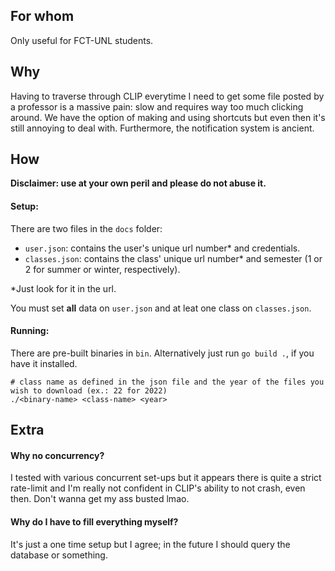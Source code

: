 ## For whom
Only useful for FCT-UNL students.

## Why
Having to traverse through CLIP everytime I need to get some file posted by a professor is a massive pain: slow and requires way too much clicking around. We have the option of making and using shortcuts but even then it's still annoying to deal with.
Furthermore, the notification system is ancient.

## How
**Disclaimer: use at your own peril and please do not abuse it.**

#### Setup:
There are two files in the `docs` folder:
- `user.json`: contains the user's unique url number* and credentials.
- `classes.json`: contains the class' unique url number* and semester (1 or 2 for summer or winter, respectively).

*Just look for it in the url.

You must set **all** data on `user.json` and at leat one class on `classes.json`.

#### Running:
There are pre-built binaries in `bin`. Alternatively just run `go build .`, if you have it installed.
```
# class name as defined in the json file and the year of the files you wish to download (ex.: 22 for 2022)
./<binary-name> <class-name> <year>
```

## Extra
#### Why no concurrency?
I tested with various concurrent set-ups but it appears there is quite a strict rate-limit and I'm really not confident in CLIP's ability to not crash, even then. Don't wanna get my ass busted lmao.

#### Why do I have to fill everything myself?
It's just a one time setup but I agree; in the future I should query the database or something.